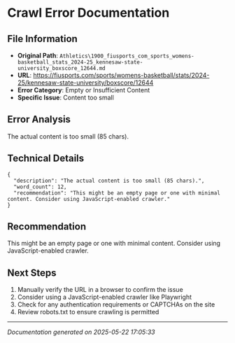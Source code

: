 # Crawl Error Documentation

## File Information
- **Original Path**: `Athletics\1900_fiusports_com_sports_womens-basketball_stats_2024-25_kennesaw-state-university_boxscore_12644.md`
- **URL**: https://fiusports.com/sports/womens-basketball/stats/2024-25/kennesaw-state-university/boxscore/12644
- **Error Category**: Empty or Insufficient Content
- **Specific Issue**: Content too small

## Error Analysis
The actual content is too small (85 chars).

## Technical Details
```
{
  "description": "The actual content is too small (85 chars).",
  "word_count": 12,
  "recommendation": "This might be an empty page or one with minimal content. Consider using JavaScript-enabled crawler."
}
```

## Recommendation
This might be an empty page or one with minimal content. Consider using JavaScript-enabled crawler.

## Next Steps
1. Manually verify the URL in a browser to confirm the issue
2. Consider using a JavaScript-enabled crawler like Playwright
3. Check for any authentication requirements or CAPTCHAs on the site
4. Review robots.txt to ensure crawling is permitted

---
*Documentation generated on 2025-05-22 17:05:33*
